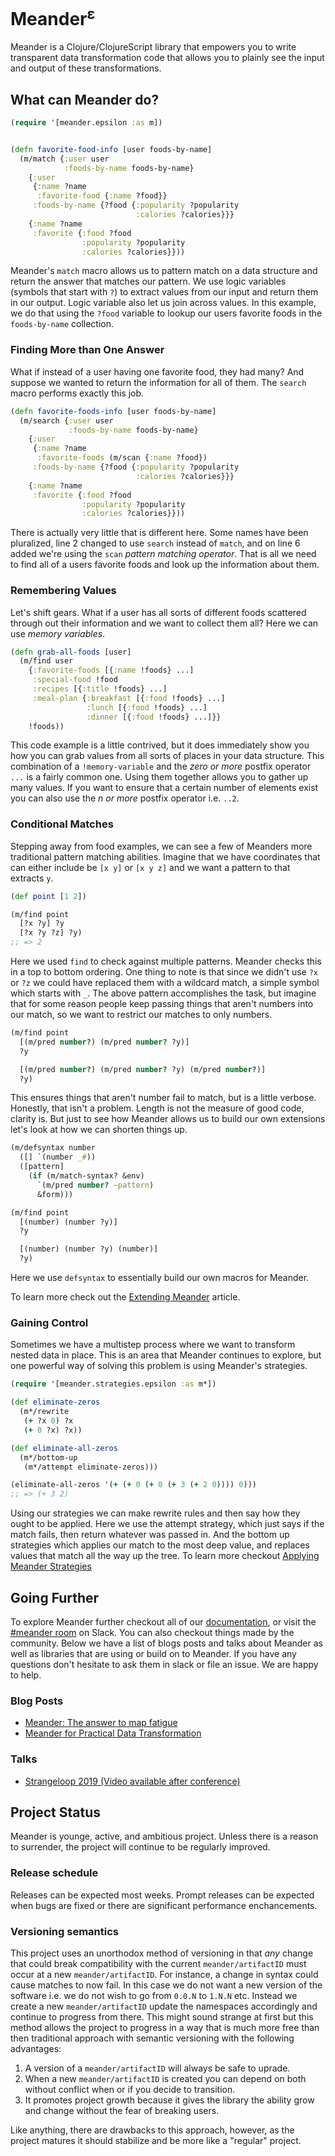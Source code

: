 # Meander<sup>ε</sup>

Meander is a Clojure/ClojureScript library that empowers you to write
transparent data transformation code that allows you to plainly see
the input and output of these transformations.

## What can Meander do?

```clojure
(require '[meander.epsilon :as m])


(defn favorite-food-info [user foods-by-name]
  (m/match {:user user
            :foods-by-name foods-by-name}
    {:user
     {:name ?name
      :favorite-food {:name ?food}}
     :foods-by-name {?food {:popularity ?popularity
                            :calories ?calories}}}
    {:name ?name
     :favorite {:food ?food
                :popularity ?popularity
                :calories ?calories}}))

```

Meander's `match` macro allows us to pattern match on a data structure
and return the answer that matches our pattern. We use logic variables
(symbols that start with `?`) to extract values from our input and
return them in our output. Logic variable also let us join across
values. In this example, we do that using the `?food` variable to
lookup our users favorite foods in the `foods-by-name` collection.

### Finding More than One Answer

What if instead of a user having one favorite food, they had many?
And suppose we wanted to return the information for all of them. The
`search` macro performs exactly this job.

```clojure
(defn favorite-foods-info [user foods-by-name]
  (m/search {:user user
             :foods-by-name foods-by-name}
    {:user
     {:name ?name
      :favorite-foods (m/scan {:name ?food})
     :foods-by-name {?food {:popularity ?popularity
                            :calories ?calories}}}
    {:name ?name
     :favorite {:food ?food
                :popularity ?popularity
                :calories ?calories}}))
```

There is actually very little that is different here. Some names have
been pluralized, line 2 changed to use `search` instead of `match`, and
on line 6 added we're using the `scan` *pattern matching
operator*. That is all we need to find all of a users favorite foods
and look up the information about them.

### Remembering Values

Let's shift gears. What if a user has all sorts of different foods
scattered through out their information and we want to collect them
all? Here we can use *memory variables*.

```clojure
(defn grab-all-foods [user]
  (m/find user
    {:favorite-foods [{:name !foods} ...]
     :special-food !food
     :recipes [{:title !foods} ...]
     :meal-plan {:breakfast [{:food !foods} ...]
                 :lunch [{:food !foods} ...]
                 :dinner [{:food !foods} ...]}}
    !foods))
```

This code example is a little contrived, but it does immediately show
you how you can grab values from all sorts of places in your data
structure. This combination of a `!memory-variable` and the *zero or
more* postfix operator `...` is a fairly common one. Using them
together allows you to gather up many values. If you want to ensure
that a certain number of elements exist you can also use the *n or
more* postfix operator i.e. `..2`.

### Conditional Matches

Stepping away from food examples, we can see a few of Meanders more
traditional pattern matching abilities. Imagine that we have
coordinates that can either include be `[x y]` or `[x y z]` and we
want a pattern to that extracts `y`.

```clojure
(def point [1 2])

(m/find point
  [?x ?y] ?y
  [?x ?y ?z] ?y)
;; => 2
```

Here we used `find` to check against multiple patterns. Meander checks
this in a top to bottom ordering. One thing to note is that since we
didn't use `?x` or `?z` we could have replaced them with a wildcard
match, a simple symbol which starts with `_`. The above pattern
accomplishes the task, but imagine that for some reason people keep
passing things that aren't numbers into our match, so we want to
restrict our matches to only numbers.

```clojure
(m/find point
  [(m/pred number?) (m/pred number? ?y)]
  ?y

  [(m/pred number?) (m/pred number? ?y) (m/pred number?)]
  ?y)
```

This ensures things that aren't number fail to match, but is a little
verbose. Honestly, that isn't a problem. Length is not the measure of
good code, clarity is. But just to see how Meander allows us to build
our own extensions let's look at how we can shorten things up.

```clojure
(m/defsyntax number
  ([] `(number _#))
  ([pattern]
    (if (m/match-syntax? &env)
      `(m/pred number? ~pattern)
      &form)))

(m/find point
  [(number) (number ?y)]
  ?y

  [(number) (number ?y) (number)]
  ?y)
```

Here we use `defsyntax` to essentially build our own macros for
Meander.

To learn more check out the [Extending Meander]() article.

### Gaining Control

Sometimes we have a multistep process where we want to transform
nested data in place. This is an area that Meander continues to
explore, but one powerful way of solving this problem is using
Meander's strategies.

```clojure
(require '[meander.strategies.epsilon :as m*])

(def eliminate-zeros
  (m*/rewrite
   (+ ?x 0) ?x
   (+ 0 ?x) ?x))

(def eliminate-all-zeros
  (m*/bottom-up
   (m*/attempt eliminate-zeros)))

(eliminate-all-zeros '(+ (+ 0 (+ 0 (+ 3 (+ 2 0)))) 0)))
;; => (+ 3 2)
```

Using our strategies we can make rewrite rules and then say how they
ought to be applied. Here we use the attempt strategy, which just says
if the match fails, then return whatever was passed in. And the bottom
up strategies which applies our match to the most deep value, and
replaces values that match all the way up the tree. To learn more
checkout [Applying Meander Strategies]()

## Going Further

To explore Meander further checkout all of our [documentation](/doc), or visit the [#meander room]() on Slack.
You can also checkout things made by the community.
Below we have a list of blogs posts and talks about Meander as well as libraries that are using or build on to Meander.
If you have any questions don't hesitate to ask them in slack or file an issue.
We are happy to help.

### Blog Posts

* [Meander: The answer to map fatigue](http://timothypratley.blogspot.com/2019/01/meander-answer-to-map-fatigue.html)
* [Meander for Practical Data Transformation](https://jimmyhmiller.github.io/meander-practical/)

### Talks

* [Strangeloop 2019 (Video available after conference)](https://thestrangeloop.com/2019/meander-declarative-explorations-at-the-limits-of-fp.html)

## Project Status

Meander is younge, active, and ambitious project. Unless there is a
reason to surrender, the project will continue to be regularly
improved.

### Release schedule

Releases can be expected most weeks. Prompt releases can be expected
when bugs are fixed or there are significant performance
enchancements.

### Versioning semantics

This project uses an unorthodox method of versioning in that *any*
change that could break compatibility with the current
`meander/artifactID` must occur at a new `meander/artifactID`. For
instance, a change in syntax could cause matches to now fail. In this
case we do not want a new version of the software i.e. we do not wish
to go from `0.0.N` to `1.N.N` etc. Instead we create a new
`meander/artifactID` update the namespaces accordingly and continue to
progress from there. This might sound strange at first but this method
allows the project to progress in a way that is much more free than
then traditional approach with semantic versioning with the following
advantages:

1. A version of a `meander/artifactID` will always be safe to uprade.
1. When a new `meander/artifactID` is created you can depend on both
   without conflict when or if you decide to transition.
1. It promotes project growth because it gives the library the ability
   grow and change without the fear of breaking users.

Like anything, there are drawbacks to this approach, however, as the
project matures it should stabilize and be more like a "regular"
project.
